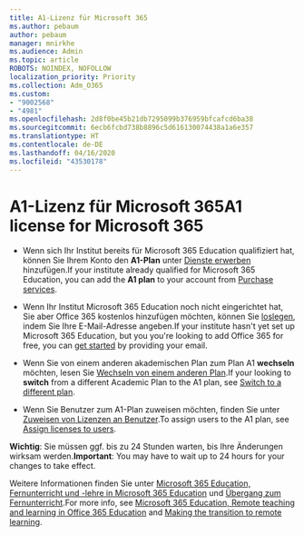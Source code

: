 ```yaml
---
title: A1-Lizenz für Microsoft 365
ms.author: pebaum
author: pebaum
manager: mnirkhe
ms.audience: Admin
ms.topic: article
ROBOTS: NOINDEX, NOFOLLOW
localization_priority: Priority
ms.collection: Adm_O365
ms.custom:
- "9002568"
- "4981"
ms.openlocfilehash: 2d8f0be45b21db7295099b376959bfcafcd6ba38
ms.sourcegitcommit: 6ecb6fcbd738b8896c5d616130074438a1a6e357
ms.translationtype: HT
ms.contentlocale: de-DE
ms.lasthandoff: 04/16/2020
ms.locfileid: "43530178"
---
```

# <a name="a1-license-for-microsoft-365"></a><span data-ttu-id="03d49-102">A1-Lizenz für Microsoft 365</span><span class="sxs-lookup"><span data-stu-id="03d49-102">A1 license for Microsoft 365</span></span>


- <span data-ttu-id="03d49-103">Wenn sich Ihr Institut bereits für Microsoft 365 Education qualifiziert hat, können Sie Ihrem Konto den **A1-Plan** unter [Dienste erwerben](https://docs.microsoft.com/microsoft-365/commerce/buy-another-subscription?view=o365-worldwide#buy-another-subscription) hinzufügen.</span><span class="sxs-lookup"><span data-stu-id="03d49-103">If your institute already qualified for Microsoft 365 Education, you can add the **A1 plan** to your account from [Purchase services](https://docs.microsoft.com/microsoft-365/commerce/buy-another-subscription?view=o365-worldwide#buy-another-subscription).</span></span> 

- <span data-ttu-id="03d49-104">Wenn Ihr Institut Microsoft 365 Education noch nicht eingerichtet hat, Sie aber Office 365 kostenlos hinzufügen möchten, können Sie [loslegen](https://www.microsoft.com/education/products/office), indem Sie Ihre E-Mail-Adresse angeben.</span><span class="sxs-lookup"><span data-stu-id="03d49-104">If your institute hasn't yet set up Microsoft 365 Education, but you you're looking to add Office 365 for free, you can [get started](https://www.microsoft.com/education/products/office) by providing your email.</span></span> 

- <span data-ttu-id="03d49-105">Wenn Sie von einem anderen akademischen Plan zum Plan A1 **wechseln** möchten, lesen Sie [Wechseln von einem anderen Plan](https://docs.microsoft.com/de-DE/microsoft-365/commerce/subscriptions/switch-plans-manually).</span><span class="sxs-lookup"><span data-stu-id="03d49-105">If your looking to **switch** from a different Academic Plan to the A1 plan, see [Switch to a different plan](https://docs.microsoft.com/de-DE/microsoft-365/commerce/subscriptions/switch-plans-manually).</span></span> 

- <span data-ttu-id="03d49-106">Wenn Sie Benutzer zum A1-Plan zuweisen möchten, finden Sie unter [Zuweisen von Lizenzen an Benutzer](https://docs.microsoft.com/de-DE/microsoft-365/admin/manage/assign-licenses-to-users).</span><span class="sxs-lookup"><span data-stu-id="03d49-106">To assign users to the A1 plan, see [Assign licenses to users](https://docs.microsoft.com/de-DE/microsoft-365/admin/manage/assign-licenses-to-users).</span></span> 

<span data-ttu-id="03d49-107">**Wichtig**: Sie müssen ggf. bis zu 24 Stunden warten, bis Ihre Änderungen wirksam werden.</span><span class="sxs-lookup"><span data-stu-id="03d49-107">**Important**: You may have to wait up to 24 hours for your changes to take effect.</span></span> 

<span data-ttu-id="03d49-108">Weitere Informationen finden Sie unter [Microsoft 365 Education, Fernunterricht und -lehre in Microsoft 365 Education](https://support.office.com/article/remote-teaching-and-learning-in-office-365-education-f651ccae-7b65-478b-8366-51bb884025c4) und [Übergang zum Fernunterricht](https://www.microsoft.com/education/remote-learning).</span><span class="sxs-lookup"><span data-stu-id="03d49-108">For more info, see [Microsoft 365 Education, Remote teaching and learning in Office 365 Education](https://support.office.com/article/remote-teaching-and-learning-in-office-365-education-f651ccae-7b65-478b-8366-51bb884025c4) and [Making the transition to remote learning](https://www.microsoft.com/education/remote-learning).</span></span> 
